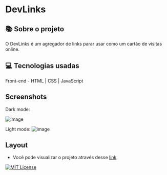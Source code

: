 # DevLinks

## 📚 Sobre o projeto 

O DevLinks é um agregador de links parar usar como um cartão de visitas online.

## 💻 Tecnologias usadas 

Front-end - HTML | CSS | JavaScript

## Screenshots 
Dark mode:

![image](https://github.com/JoaoOliveira0605/Discovery-myLinks/assets/81437413/668e648d-c1a0-43d9-989f-65835f3c7b67)

Light mode:
![image](https://github.com/JoaoOliveira0605/Discovery-myLinks/assets/81437413/04f00c02-5c7d-4264-a0cf-abb9c99b13f9)

## Layout

- Você pode visualizar o projeto através desse [link](https://www.figma.com/file/yio6yrhXOqf01M3YEeaJs4/DevLinks-%E2%80%A2-Projeto-Discover-(Community)?type=design&node-id=10%3A620&t=qA62ksDG2RFn0hEZ-1)

[![MIT License](https://img.shields.io/badge/License-MIT-green.svg)](https://choosealicense.com/licenses/mit/)





